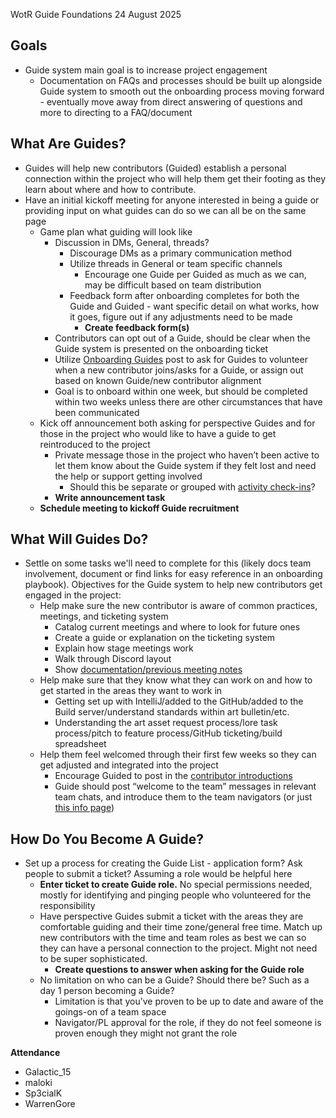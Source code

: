 WotR Guide Foundations 24 August 2025

## Goals
* Guide system main goal is to increase project engagement
    * Documentation on FAQs and processes should be built up alongside Guide system to smooth out the onboarding process moving forward \- eventually move away from direct answering of questions and more to directing to a FAQ/document
## What Are Guides?
* Guides will help new contributors (Guided) establish a personal connection within the project who will help them get their footing as they learn about where and how to contribute.
* Have an initial kickoff meeting for anyone interested in being a guide or providing input on what guides can do so we can all be on the same page
    * Game plan what guiding will look like
        * Discussion in DMs, General, threads?
            * Discourage DMs as a primary communication method
            * Utilize threads in General or team specific channels
                * Encourage one Guide per Guided as much as we can, may be difficult based on team distribution
            * Feedback form after onboarding completes for both the Guide and Guided \- want specific detail on what works, how it goes, figure out if any adjustments need to be made
                * **Create feedback form(s)**
        * Contributors can opt out of a Guide, should be clear when the Guide system is presented on the onboarding ticket
        * Utilize [Onboarding Guides](https://discord.com/channels/1374772629298483202/1393013758833590383) post to ask for Guides to volunteer when a new contributor joins/asks for a Guide, or assign out based on known Guide/new contributor alignment
        * Goal is to onboard within one week, but should be completed within two weeks unless there are other circumstances that have been communicated
    * Kick off announcement both asking for perspective Guides and for those in the project who would like to have a guide to get reintroduced to the project
        * Private message those in the project who haven’t been active to let them know about the Guide system if they felt lost and need the help or support getting involved
            * Should this be separate or grouped with [activity check-ins](https://discord.com/channels/1374772629298483202/1377643150826278973/1384912554639364110)?
        * **Write announcement task**
    * **Schedule meeting to kickoff Guide recruitment**
## What Will Guides Do?
* Settle on some tasks we'll need to complete for this (likely docs team involvement, document or find links for easy reference in an onboarding playbook). Objectives for the Guide system to help new contributors get engaged in the project:
    * Help make sure the new contributor is aware of common practices, meetings, and ticketing system
        * Catalog current meetings and where to look for future ones
        * Create a guide or explanation on the ticketing system
        * Explain how stage meetings work
        * Walk through Discord layout
        * Show [documentation/previous meeting notes](https://wanderers-of-the-rift.github.io/wotr-docs/docs/)
    * Help make sure that they know what they can work on and how to get started in the areas they want to work in
        * Getting set up with IntelliJ/added to the GitHub/added to the Build server/understand standards within art bulletin/etc.
        * Understanding the art asset request process/lore task process/pitch to feature process/GitHub ticketing/build spreadsheet
    * Help them feel welcomed through their first few weeks so they can get adjusted and integrated into the project
        * Encourage Guided to post in the [contributor introductions](https://discord.com/channels/1374772629298483202/1385649876116705443)
        * Guide should post “welcome to the team” messages in relevant team chats, and introduce them to the team navigators (or just [this info page](https://discord.com/channels/1374772629298483202/1377642925747470356))
## How Do You Become A Guide?
* Set up a process for creating the Guide List \- application form? Ask people to submit a ticket? Assuming a role would be helpful here
    * **Enter ticket to create Guide role.** No special permissions needed, mostly for identifying and pinging people who volunteered for the responsibility
    * Have perspective Guides submit a ticket with the areas they are comfortable guiding and their time zone/general free time. Match up new contributors with the time and team roles as best we can so they can have a personal connection to the project. Might not need to be super sophisticated.
        * **Create questions to answer when asking for the Guide role**
    * No limitation on who can be a Guide? Should there be? Such as a day 1 person becoming a Guide?
        * Limitation is that you’ve proven to be up to date and aware of the goings-on of a team space
        * Navigator/PL approval for the role, if they do not feel someone is proven enough they might not grant the role

**Attendance**
- Galactic_15
- maloki
- Sp3cialK
- WarrenGore